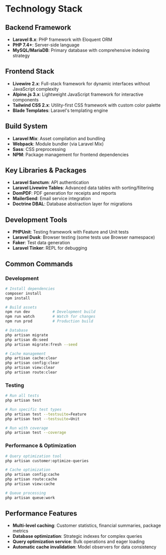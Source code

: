# Technology Stack

## Backend Framework
- **Laravel 8.x**: PHP framework with Eloquent ORM
- **PHP 7.4+**: Server-side language
- **MySQL/MariaDB**: Primary database with comprehensive indexing strategy

## Frontend Stack
- **Livewire 2.x**: Full-stack framework for dynamic interfaces without JavaScript complexity
- **Alpine.js 3.x**: Lightweight JavaScript framework for interactive components
- **Tailwind CSS 2.x**: Utility-first CSS framework with custom color palette
- **Blade Templates**: Laravel's templating engine

## Build System
- **Laravel Mix**: Asset compilation and bundling
- **Webpack**: Module bundler (via Laravel Mix)
- **Sass**: CSS preprocessing
- **NPM**: Package management for frontend dependencies

## Key Libraries & Packages
- **Laravel Sanctum**: API authentication
- **Laravel Livewire Tables**: Advanced data tables with sorting/filtering
- **DomPDF**: PDF generation for receipts and reports
- **MailerSend**: Email service integration
- **Doctrine DBAL**: Database abstraction layer for migrations

## Development Tools
- **PHPUnit**: Testing framework with Feature and Unit tests
- **Laravel Dusk**: Browser testing (some tests use Browser namespace)
- **Faker**: Test data generation
- **Laravel Tinker**: REPL for debugging

## Common Commands

### Development
```bash
# Install dependencies
composer install
npm install

# Build assets
npm run dev          # Development build
npm run watch        # Watch for changes
npm run prod         # Production build

# Database
php artisan migrate
php artisan db:seed
php artisan migrate:fresh --seed

# Cache management
php artisan cache:clear
php artisan config:clear
php artisan view:clear
php artisan route:clear
```

### Testing
```bash
# Run all tests
php artisan test

# Run specific test types
php artisan test --testsuite=Feature
php artisan test --testsuite=Unit

# Run with coverage
php artisan test --coverage
```

### Performance & Optimization
```bash
# Query optimization tool
php artisan customer:optimize-queries

# Cache optimization
php artisan config:cache
php artisan route:cache
php artisan view:cache

# Queue processing
php artisan queue:work
```

## Performance Features
- **Multi-level caching**: Customer statistics, financial summaries, package metrics
- **Database optimization**: Strategic indexes for complex queries
- **Query optimization service**: Bulk operations and eager loading
- **Automatic cache invalidation**: Model observers for data consistency